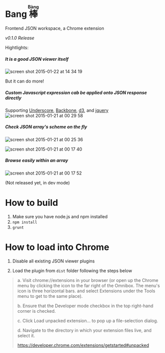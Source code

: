 # Bang <ruby> 棒 <rt> Bàng</rt></ruby>

Frontend JSON workspace, a Chrome extension

*v0.1.0 Release*

Hightlights:

##### It is a good JSON viewer itself
![screen shot 2015-01-22 at 14 34 19](https://cloud.githubusercontent.com/assets/4080835/5864017/dff7bdda-a243-11e4-911f-aa7a068b3b8a.png)

But it can do more!

##### Custom Javascript expression cab be applied onto JSON response directly
Supporting [Underscore](http://underscorejs.org/), [Backbone](http://backbonejs.org), [d3](http://d3js.org), and [jquery](http://jquery.com)
![screen shot 2015-01-21 at 00 29 58](https://cloud.githubusercontent.com/assets/4080835/5832066/9d032356-a104-11e4-9243-2a35e7cf3fae.png)

##### Check JSON array's scheme on the fly
![screen shot 2015-01-21 at 00 25 36](https://cloud.githubusercontent.com/assets/4080835/5832040/0470745e-a104-11e4-91c5-5ea167c047bc.png)

![screen shot 2015-01-21 at 00 17 40](https://cloud.githubusercontent.com/assets/4080835/5832011/4a77a1bc-a103-11e4-8bb7-61c680204a11.png)

##### Browse easily within an array
![screen shot 2015-01-21 at 00 17 52](https://cloud.githubusercontent.com/assets/4080835/5832012/4a78ad5a-a103-11e4-96ad-8a509b01e2eb.png)

(Not released yet, in dev mode)

# How to build
1. Make sure you have node.js and npm installed
2. `npm install`
3. `grunt`

# How to load into Chrome

1. Disable all existing JSON viewer plugins

2. Load the plugin from `dist` folder following the steps below

> a. Visit chrome://extensions in your browser (or open up the Chrome menu by clicking the icon to the far right of the Omnibox.  The menu's icon is three horizontal bars. and select Extensions under the Tools menu to get to the same place).
>
> b. Ensure that the Developer mode checkbox in the top right-hand corner is checked.
>
> c. Click Load unpacked extension… to pop up a file-selection dialog.
>
> d. Navigate to the directory in which your extension files live, and select it.
>
> https://developer.chrome.com/extensions/getstarted#unpacked
